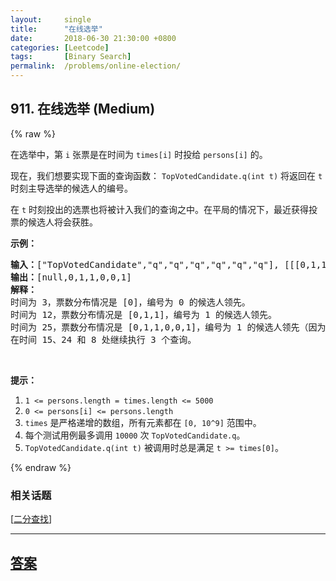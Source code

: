 ```yaml
---
layout:     single
title:      "在线选举"
date:       2018-06-30 21:30:00 +0800
categories: [Leetcode]
tags:       [Binary Search]
permalink:  /problems/online-election/
---
```


## 911. 在线选举 (Medium)

{% raw %}

<p>在选举中，第&nbsp;<code>i</code>&nbsp;张票是在时间为&nbsp;<code>times[i]</code>&nbsp;时投给&nbsp;<code>persons[i]</code>&nbsp;的。</p>

<p>现在，我们想要实现下面的查询函数： <code>TopVotedCandidate.q(int t)</code> 将返回在&nbsp;<code>t</code> 时刻主导选举的候选人的编号。</p>

<p>在&nbsp;<code>t</code> 时刻投出的选票也将被计入我们的查询之中。在平局的情况下，最近获得投票的候选人将会获胜。</p>

<p><strong>示例：</strong></p>

<pre><strong>输入：</strong>[&quot;TopVotedCandidate&quot;,&quot;q&quot;,&quot;q&quot;,&quot;q&quot;,&quot;q&quot;,&quot;q&quot;,&quot;q&quot;], [[[0,1,1,0,0,1,0],[0,5,10,15,20,25,30]],[3],[12],[25],[15],[24],[8]]
<strong>输出：</strong>[null,0,1,1,0,0,1]
<strong>解释：</strong>
时间为 3，票数分布情况是 [0]，编号为 0 的候选人领先。
时间为 12，票数分布情况是 [0,1,1]，编号为 1 的候选人领先。
时间为 25，票数分布情况是 [0,1,1,0,0,1]，编号为 1 的候选人领先（因为最近的投票结果是平局）。
在时间 15、24 和 8 处继续执行 3 个查询。
</pre>

<p>&nbsp;</p>

<p><strong>提示：</strong></p>

<ol>
	<li><code>1 &lt;= persons.length = times.length &lt;= 5000</code></li>
	<li><code>0 &lt;= persons[i] &lt;= persons.length</code></li>
	<li><code>times</code>&nbsp;是严格递增的数组，所有元素都在&nbsp;<code>[0, 10^9]</code>&nbsp;范围中。</li>
	<li>每个测试用例最多调用&nbsp;<code>10000</code>&nbsp;次&nbsp;<code>TopVotedCandidate.q</code>。</li>
	<li><code>TopVotedCandidate.q(int t)</code>&nbsp;被调用时总是满足&nbsp;<code>t &gt;= times[0]</code>。</li>
</ol>

{% endraw %}

### 相关话题
  [[二分查找](https://github.com/openset/leetcode/tree/master/tag/binary-search/README.md)]

---

## [答案](https://github.com/openset/leetcode/tree/master/problems/online-election)
